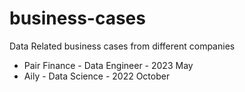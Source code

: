 # business-cases
Data Related business cases from different companies

- Pair Finance - Data Engineer - 2023 May
- Aily - Data Science - 2022 October
